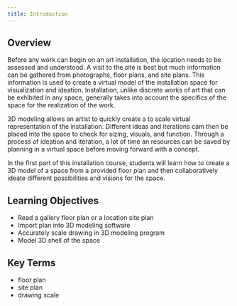 ```yaml
---
title: Introduction
---
```


## Overview

Before any work can begin on an art installation, the location needs to be assessed and understood. A visit to the site is best but much information can be gathered from photographs, floor plans, and site plans. This information is used to create a virtual model of the installation space for visualization and ideation. Installation, unlike discrete works of art that can be exhibited in any space, generally takes into account the specifics of the space for the realization of the work.

3D modeling allows an artist to quickly create a to scale virtual representation of the installation. Different ideas and iterations cam then be placed into the space to check for sizing, visuals, and function. Through a process of ideation and iteration, a lot of time an resources can be saved by planning in a virtual space before moving forward with a concept.

In the first part of this installation course, students will learn how to create a 3D model of a space from a provided floor plan and then collaboratively ideate different possibilities and visions for the space.

## Learning Objectives

- Read a gallery floor plan or a location site plan
- Import plan into 3D modeling software
- Accurately scale drawing in 3D modeling program
- Model 3D shell of the space

## Key Terms

- floor plan
- site plan
- drawing scale
